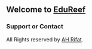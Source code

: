 ## Welcome to [EduReef](edureef.github.io)

### Support or Contact

All Rights reserved by [AH Rifat](https://github.com/AH-Rifat).
